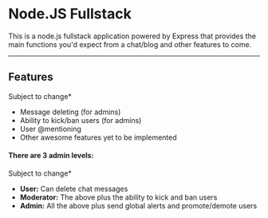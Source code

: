 Node.JS Fullstack
============

This is a node.js fullstack application powered by Express that provides the main functions you'd expect from a chat/blog and other features to come.

---

## Features
Subject to change*
- Message deleting (for admins)
- Ability to kick/ban users (for admins)
- User @mentioning
- Other awesome features yet to be implemented


#### There are 3 admin levels:
Subject to change*
- **User:** Can delete chat messages
- **Moderator:** The above plus the ability to kick and ban users
- **Admin:** All the above plus send global alerts and promote/demote users


